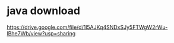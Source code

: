 # java download 

https://drive.google.com/file/d/1l5AJKq4SNDxSJy5FTWgW2rWu-lBhe7Wb/view?usp=sharing
